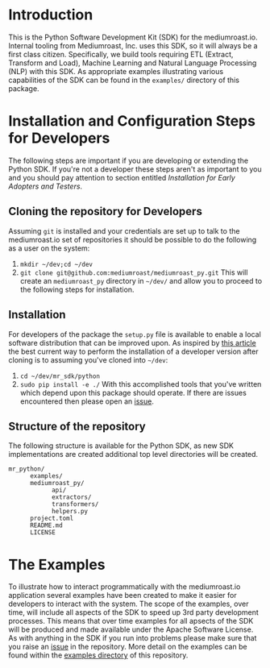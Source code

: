 # Introduction
This is the Python Software Development Kit (SDK) for the mediumroast.io.  Internal tooling from Mediumroast, Inc. uses this SDK, so it will always be a first class citizen. Specifically, we build tools requiring ETL (Extract, Transform and Load), Machine Learning and Natural Language Processing (NLP) with this SDK. As appropriate examples illustrating various capabilities of the SDK can be found in the `examples/` directory of this package.  

# Installation and Configuration Steps for Developers
The following steps are important if you are developing or extending the Python SDK.  If you're not a developer these steps aren't as important to you and you should pay attention to section entitled *Installation for Early Adopters and Testers*.

## Cloning the repository for Developers
Assuming `git` is installed and your credentials are set up to talk to the mediumroast.io set of repositories it should be possible to do the following as a user on the system:
1. `mkdir ~/dev;cd ~/dev`
2. `git clone git@github.com:mediumroast/mediumroast_py.git`
This will create an `mediumroast_py` directory in `~/dev/` and allow you to proceed to the following steps for installation.

## Installation
For developers of the package the `setup.py` file is available to enable a local software distribution that can be improved upon.  As inspired by [this article](https://python-packaging-tutorial.readthedocs.io/en/latest/setup_py.html) the best current way to perform the installation of a developer version after cloning is to assuming you've cloned into `~/dev`:
1. `cd ~/dev/mr_sdk/python`
2. `sudo pip install -e ./`
With this accomplished tools that you've written which depend upon this package should operate.  If there are issues encountered then please open an [issue](https://github.com/mediumroast/mr_python/issues).

## Structure of the repository
The following structure is available for the Python SDK, as new SDK implementations are created additional top level directories will be created.
```
mr_python/
      examples/
      mediumroast_py/
            api/
            extractors/
            transformers/
            helpers.py
      project.toml
      README.md
      LICENSE
```

# The Examples
To illustrate how to interact programmatically with the mediumroast.io application several examples have been created to make it easier for developers to interact with the system.  The scope of the examples, over time, will include all aspects of the SDK to speed up 3rd party development processes.  This means that over time examples for all apsects of the SDK will be produced and made available under the Apache Software License.  As with anything in the SDK if you run into problems please make sure that you raise an [issue](https://github.com/mediumroast/mediumroast_py/issues) in the repository.  More detail on the examples can be found within the [examples directory](https://github.com/mediumroast/mediumroast_py/examples) of this repository.